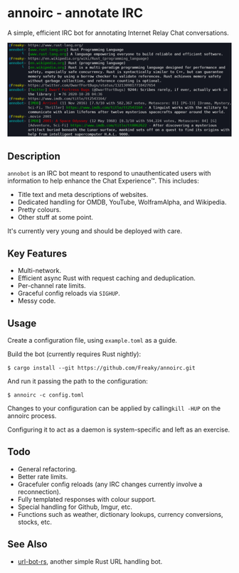 # annoirc - annotate IRC

A simple, efficient IRC bot for annotating Internet Relay Chat conversations.

![Example image](demo.png)

## Description

`annobot` is an IRC bot meant to respond to unauthenticated users with information
to help enhance the Chat Experience™.  This includes:

* Title text and meta descriptions of websites.
* Dedicated handling for OMDB, YouTube, WolframAlpha, and Wikipedia.
* Pretty colours.
* Other stuff at some point.

It's currently very young and should be deployed with care.

## Key Features

* Multi-network.
* Efficient async Rust with request caching and deduplication.
* Per-channel rate limits.
* Graceful config reloads via `SIGHUP`.
* Messy code.

## Usage

Create a configuration file, using `example.toml` as a guide.

Build the bot (currently requires Rust nightly):

```shell
$ cargo install --git https://github.com/Freaky/annoirc.git
```

And run it passing the path to the configuration:

```shell
$ annoirc -c config.toml
```

Changes to your configuration can be applied by calling`kill -HUP` on the annoirc
process.

Configuring it to act as a daemon is system-specific and left as an exercise.

## Todo

* General refactoring.
* Better rate limits.
* Gracefuler config reloads (any IRC changes currently involve a reconnection).
* Fully templated responses with colour support.
* Special handling for Github, Imgur, etc.
* Functions such as weather, dictionary lookups, currency conversions, stocks, etc.

## See Also

* [url-bot-rs](https://github.com/nuxeh/url-bot-rs), another simple Rust URL handling bot.